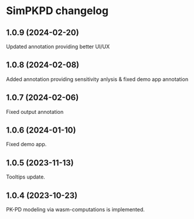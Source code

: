 # SimPKPD changelog

## 1.0.9 (2024-02-20)

Updated annotation providing better UI/UX

## 1.0.8 (2024-02-08)

Added annotation providing sensitivity anlysis & fixed demo app annotation

## 1.0.7 (2024-02-06)

Fixed output annotation

## 1.0.6 (2024-01-10)

Fixed demo app.

## 1.0.5 (2023-11-13)

Tooltips update.

## 1.0.4 (2023-10-23)

PK-PD modeling via wasm-computations is implemented.
